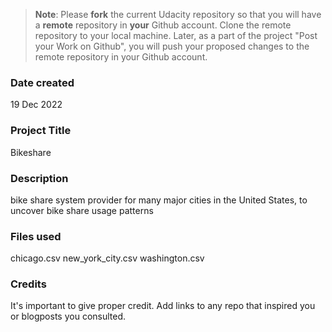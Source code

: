 >**Note**: Please **fork** the current Udacity repository so that you will have a **remote** repository in **your** Github account. Clone the remote repository to your local machine. Later, as a part of the project "Post your Work on Github", you will push your proposed changes to the remote repository in your Github account.

### Date created
19 Dec 2022

### Project Title
Bikeshare

### Description
bike share system provider for many major cities in the United States, to uncover bike share usage patterns

### Files used
chicago.csv
new_york_city.csv
washington.csv

### Credits
It's important to give proper credit. Add links to any repo that inspired you or blogposts you consulted.

